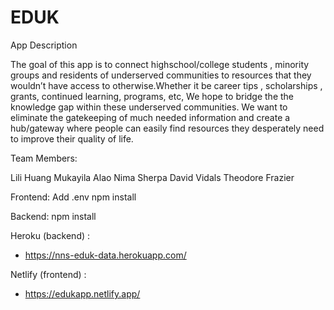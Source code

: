 # EDUK

App Description

The goal of this app is to connect highschool/college students , minority groups and residents of underserved communities to resources that they wouldn’t have access to otherwise.Whether it be career tips , scholarships , grants, continued learning, programs, etc, We hope to bridge the the knowledge gap within these underserved communities. We want to eliminate the gatekeeping of much needed information and create a hub/gateway where people can easily find resources they desperately need to improve their quality of life.

Team Members:

Lili Huang
Mukayila Alao
Nima Sherpa
David Vidals
Theodore Frazier

Frontend:
Add .env
npm install

Backend:
npm install

Heroku (backend) :

- https://nns-eduk-data.herokuapp.com/

Netlify (frontend) :

- https://edukapp.netlify.app/
